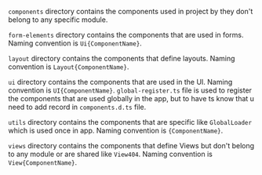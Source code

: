 `components` directory contains the components used in project by they don't belong to any specific module.

`form-elements` directory contains the components that are used in forms. Naming convention is `Ui{ComponentName}`.

`layout` directory contains the components that define layouts. Naming convention is `Layout{ComponentName}`.

`ui` directory contains the components that are used in the UI. Naming convention is `UI{ComponentName}`.
`global-register.ts` file is used to register the components that are used globally in the app, but to have ts 
know that u need to add record in `components.d.ts` file.

`utils` directory contains the components that are specific like `GlobalLoader` which is used once in app. Naming
convention is `{ComponentName}`.

`views` directory contains the components that define Views but don't belong to any module or are shared like `View404`.
Naming convention is `View{ComponentName}`.